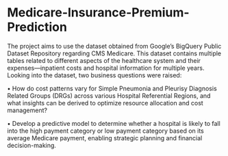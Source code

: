 # Medicare-Insurance-Premium-Prediction
The project aims to use the dataset obtained from Google’s BigQuery Public Dataset Repository regarding CMS Medicare. This dataset contains multiple tables related to different aspects of the healthcare system and their expenses—inpatient costs and hospital information for multiple years. 
Looking into the dataset, two business questions were raised: 

•	How do cost patterns vary for Simple Pneumonia and Pleurisy Diagnosis Related Groups (DRGs) across various Hospital Referential Regions, and what insights can be derived to optimize resource allocation and cost management?

•	Develop a predictive model to determine whether a hospital is likely to fall into the high payment category or low payment category based on its average Medicare payment, enabling strategic planning and financial decision-making.
